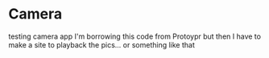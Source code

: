 # Camera
testing camera app
I'm borrowing this code from Protoypr but then I have to make a site to playback the pics...
or something like that
